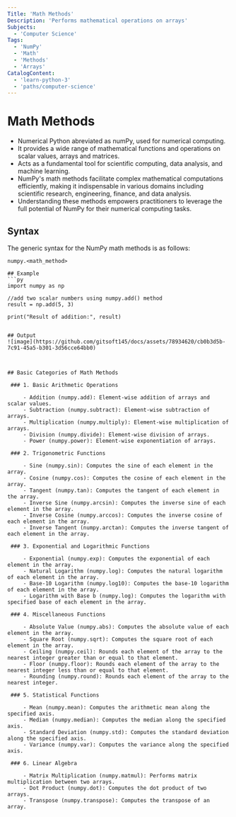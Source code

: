 ```yaml
---
Title: 'Math Methods'
Description: 'Performs mathematical operations on arrays'
Subjects:
  - 'Computer Science'
Tags:
  - 'NumPy'
  - 'Math'
  - 'Methods'
  - 'Arrays'
CatalogContent:
  - 'learn-python-3'
  - 'paths/computer-science'
---
```


# Math Methods
  - Numerical Python abreviated as numPy, used for numerical computing.
  - It provides a wide range of mathematical functions and operations on scalar values, arrays and matrices.
  - Acts as a fundamental tool for scientific computing, data analysis, and machine learning.
  - NumPy's math methods facilitate complex mathematical computations efficiently, making it indispensable in various domains including scientific research, engineering, finance, and data analysis.
  - Understanding these methods empowers practitioners to leverage the full potential of NumPy for their numerical computing tasks.
## Syntax

The generic syntax for the NumPy math methods is as follows:
 
 ```pseudo 
 numpy.<math_method>

## Example
```py
import numpy as np

//add two scalar numbers using numpy.add() method
result = np.add(5, 3)

print("Result of addition:", result)


## Output
![image](https://github.com/gitsoft145/docs/assets/78934620/cb0b3d5b-7c91-45a5-b301-3d56cce64bb0)



## Basic Categories of Math Methods

  ### 1. Basic Arithmetic Operations
  
      - Addition (numpy.add): Element-wise addition of arrays and scalar values.
      - Subtraction (numpy.subtract): Element-wise subtraction of arrays.
      - Multiplication (numpy.multiply): Element-wise multiplication of arrays.
      - Division (numpy.divide): Element-wise division of arrays.
      - Power (numpy.power): Element-wise exponentiation of arrays.
      
  ### 2. Trigonometric Functions
  
      - Sine (numpy.sin): Computes the sine of each element in the array.
      - Cosine (numpy.cos): Computes the cosine of each element in the array.
      - Tangent (numpy.tan): Computes the tangent of each element in the array.
      - Inverse Sine (numpy.arcsin): Computes the inverse sine of each element in the array.
      - Inverse Cosine (numpy.arccos): Computes the inverse cosine of each element in the array.
      - Inverse Tangent (numpy.arctan): Computes the inverse tangent of each element in the array.
      
  ### 3. Exponential and Logarithmic Functions
  
      - Exponential (numpy.exp): Computes the exponential of each element in the array.
      - Natural Logarithm (numpy.log): Computes the natural logarithm of each element in the array.
      - Base-10 Logarithm (numpy.log10): Computes the base-10 logarithm of each element in the array.
      - Logarithm with Base b (numpy.log): Computes the logarithm with specified base of each element in the array.
      
  ### 4. Miscellaneous Functions
  
      - Absolute Value (numpy.abs): Computes the absolute value of each element in the array.
      - Square Root (numpy.sqrt): Computes the square root of each element in the array.
      - Ceiling (numpy.ceil): Rounds each element of the array to the nearest integer greater than or equal to that element.
      - Floor (numpy.floor): Rounds each element of the array to the nearest integer less than or equal to that element.
      - Rounding (numpy.round): Rounds each element of the array to the nearest integer.
      
  ### 5. Statistical Functions
  
      - Mean (numpy.mean): Computes the arithmetic mean along the specified axis.
      - Median (numpy.median): Computes the median along the specified axis.
      - Standard Deviation (numpy.std): Computes the standard deviation along the specified axis.
      - Variance (numpy.var): Computes the variance along the specified axis.
  
  ### 6. Linear Algebra
  
      - Matrix Multiplication (numpy.matmul): Performs matrix multiplication between two arrays.
      - Dot Product (numpy.dot): Computes the dot product of two arrays.
      - Transpose (numpy.transpose): Computes the transpose of an array.




